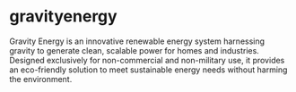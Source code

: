 # gravityenergy
Gravity Energy is an innovative renewable energy system harnessing gravity to generate clean, scalable power for homes and industries. Designed exclusively for non-commercial and non-military use, it provides an eco-friendly solution to meet sustainable energy needs without harming the environment.
